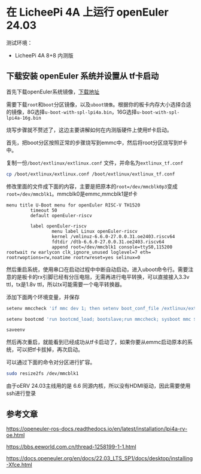# 在 LicheePi 4A 上运行 openEuler 24.03

测试环境：
 - LicheePi 4A 8+8 内测版

## 下载安装 openEuler 系统并设置从 tf卡启动

首先下载openEuler系统镜像，[下载地址](https://repo.openeuler.org/openEuler-24.03-LTS/embedded_img/riscv64/lpi4a/)

需要下载`root`和`boot`分区镜像，以及`uboot镜像`。根据你的板卡内存大小选择合适的镜像，8G选择`u-boot-with-spl-lpi4a.bin`，16G选择`u-boot-with-spl-lpi4a-16g.bin`

烧写步骤就不赘述了，这边主要讲解如何在内测版硬件上使用tf卡启动。

首先，把boot分区按照正常的步骤烧写到emmc中，然后将root分区烧写到tf卡中。

复制一份`/boot/extlinux/extlinux.conf` 文件，并命名为`extlinux_tf.conf`

```bash
cp /boot/extlinux/extlinux.conf /boot/extlinux/extlinux_tf.conf
```

修改里面的文件成下面的内容，主要是把原本的`root=/dev/mmcblk0p3`变成`root=/dev/mmcblk1`。mmcblk0是emmc,mmcblk1是tf卡

```text
menu title U-Boot menu for openEuler RISC-V TH1520
         timeout 50
         default openEuler-riscv

         label openEuler-riscv
                 menu label Linux openEuler-riscv
                 kernel /vmlinuz-6.6.0-27.0.0.31.oe2403.riscv64
                 fdtdir /dtb-6.6.0-27.0.0.31.oe2403.riscv64
                 append root=/dev/mmcblk1 console=ttyS0,115200 rootwait rw earlycon clk_ignore_unused loglevel=7 eth= rootrwoptions=rw,noatime rootrwreset=yes selinux=0
```

然后重启系统，使用串口在启动过程中中断自动启动，进入uboot命令行。需要注意的是板卡的rx引脚已经有分压电阻，无需再进行电平转换，可以直接接入3.3v ttl，tx是1.8v ttl，所以tx可能需要一个电平转换器。

添加下面两个环境变量，并保存

```sh
setenv mmccheck 'if mmc dev 1; then setenv boot_conf_file /extlinux/extlinux_tf.conf; else setenv boot_conf_file /extlinux/extlinux.conf;fi'

setenv bootcmd 'run bootcmd_load; bootslave;run mmccheck; sysboot mmc ${mmcdev}:${mmcbootpart} any $boot_conf_addr_r $boot_conf_file;'

saveenv
```

然后再次重启，就能看到已经成功从tf卡启动了，如果你要从emmc启动原本的系统，可以把tf卡拔掉，再次启动。

可以通过下面的命令对分区进行扩容。

```bash
sudo resize2fs /dev/mmcblk1
```

由于oERV 24.03主线用的是 6.6 同源内核，所以没有HDMI驱动，因此需要使用ssh进行登录

## 参考文章

https://openeuler-ros-docs.readthedocs.io/en/latest/installation/lpi4a-rv-oe.html

https://bbs.eeworld.com.cn/thread-1258199-1-1.html

https://docs.openeuler.org/en/docs/22.03_LTS_SP1/docs/desktop/installing-Xfce.html